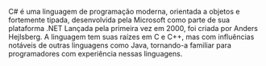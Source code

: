 C# é uma linguagem de programação moderna, orientada a objetos e fortemente tipada, desenvolvida pela Microsoft como parte de sua plataforma .NET
Lançada pela primeira vez em 2000, foi criada por Anders Hejlsberg. A linguagem tem suas raízes em C e C++, mas com influências notáveis de outras linguagens como Java,
tornando-a familiar para programadores com experiência nessas linguagens.
